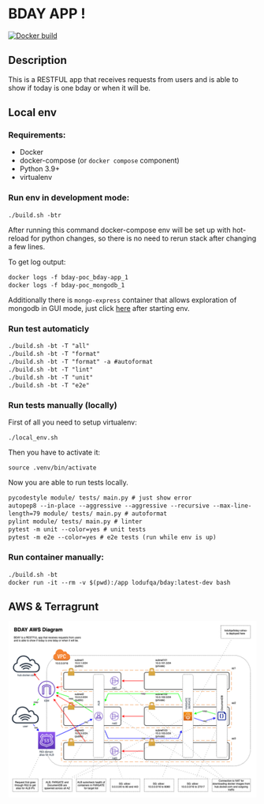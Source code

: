 # BDAY APP !

[![Docker build](http://dockeri.co/image/lodufqa/bday)](https://hub.docker.com/r/lodufqa/bday)

## Description

This is a RESTFUL app that receives requests from users and is able to show if today is one bday or when it will be.

## Local env

### Requirements:

* Docker
* docker-compose (or `docker compose` component)
* Python 3.9+
* virtualenv


### Run env in development mode:

```
./build.sh -btr
```

After running this command docker-compose env will be set up with hot-reload for python changes, so there is no need to rerun stack after changing a few lines.

To get log output:

```
docker logs -f bday-poc_bday-app_1
docker logs -f bday-poc_mongodb_1
```

Additionally there is `mongo-express` container that allows exploration of mongodb in GUI mode, just click [here](http://localhost:8081/) after starting env.


### Run test automaticly

```
./build.sh -bt -T "all"
./build.sh -bt -T "format"
./build.sh -bt -T "format" -a #autoformat
./build.sh -bt -T "lint"
./build.sh -bt -T "unit"
./build.sh -bt -T "e2e"
```

### Run tests manually (locally)

First of all you need to setup virtualenv:

```
./local_env.sh
```

Then you have to activate it:

```
source .venv/bin/activate
```

Now you are able to run tests locally.

```
pycodestyle module/ tests/ main.py # just show error
autopep8 --in-place --aggressive --aggressive --recursive --max-line-length=79 module/ tests/ main.py # autoformat
pylint module/ tests/ main.py # linter
pytest -m unit --color=yes # unit tests
pytest -m e2e --color=yes # e2e tests (run while env is up)
```

### Run container manually:

```
./build.sh -bt
docker run -it --rm -v $(pwd):/app lodufqa/bday:latest-dev bash
```

## AWS & Terragrunt

![Diagram](docs/bday.png?raw=true "BDAY Diagram")
